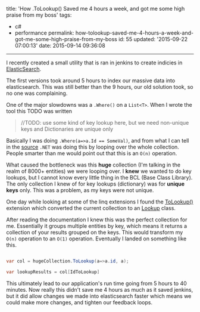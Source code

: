 title: 'How .ToLookup() Saved me 4 hours a week, and got me some high praise from my boss'
tags:

  - c#
  - performance
permalink: how-tolookup-saved-me-4-hours-a-week-and-got-me-some-high-praise-from-my-boss
id: 55
updated: '2015-09-22 07:00:13'
date: 2015-09-14 09:36:08
---

I recently created a small utility that is ran in jenkins to create indicies in [ElasticSearch](https://www.elastic.co/webinars/get-started-with-elasticsearch?elektra=home&storm=banner). 

The first versions took around 5 hours to index our massive data into elasticsearch. This was still better than the 9 hours, our old solution took, so no one was complaining. 

One of the major slowdowns was a `.Where()` on a `List<T>`. When I wrote the tool this TODO was written 

>//TODO: use some kind of key lookup here, but we need non-unique keys and Dictionaries are unique only

Basically I was doing `.Where(a=>a.Id == SomeVal)`, and from what I can tell in the [source](http://referencesource.microsoft.com/#System.Core/System/Linq/Enumerable.cs,141) `.NET` was doing this by looping over the whole collection. People smarter than me would point out that this is an `O(n)` operation.

What caused the bottleneck was this **huge** collection (I'm talking in the realm of 8000+ entities) we were looping over. I **knew** we wanted to do key lookups, but I cannot know every little thing in the BCL (Base Class Library). The only collection I knew of for key lookups (dictionary) was for **unique keys** only. This was a problem, as my keys were not unique. 

One day while looking at some of the linq extensions I found the [ToLookup()](https://msdn.microsoft.com/en-us/library/system.linq.enumerable.tolookup(v=vs.90).aspx) extension which converted the current collection to an [Lookup](https://msdn.microsoft.com/en-us/library/bb460184(v=vs.90).aspx) class.

After reading the documentation I knew this was the perfect collection for me. Essentially it groups multiple entities by key, which means it returns a collection of your results grouped on the keys. This would transform my `O(n)` operation to an `O(1)` operation. Eventually I landed on something like this.

```csharp

var col = hugeCollection.ToLookup(a=>a.id, a);

var lookupResults = col[IdToLookup] 

```

This ultimately lead to our application's run time going from 5 hours to 40 minutes. Now really this didn't save me 4 hours as much as it saved jenkins, but it did allow changes we made into elasticsearch faster which means we could make more changes, and tighten our feedback loops.
